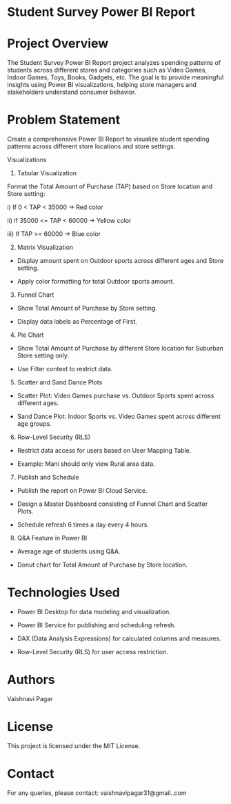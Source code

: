 # Student Survey Power BI Report
# Project Overview

The Student Survey Power BI Report project analyzes spending patterns of students across different stores and categories such as Video Games, Indoor Games, Toys, Books, Gadgets, etc. The goal is to provide meaningful insights using Power BI visualizations, helping store managers and stakeholders understand consumer behavior.

# Problem Statement

Create a comprehensive Power BI Report to visualize student spending patterns across different store locations and store settings.

Visualizations
1. Tabular Visualization

Format the Total Amount of Purchase (TAP) based on Store location and Store setting:

i) If 0 < TAP < 35000 → Red color

ii) If 35000 <= TAP < 60000 → Yellow color

iii) If TAP >= 60000 → Blue color

2. Matrix Visualization

- Display amount spent on Outdoor sports across different ages and Store setting.

- Apply color formatting for total Outdoor sports amount.

3. Funnel Chart

- Show Total Amount of Purchase by Store setting.

- Display data labels as Percentage of First.

4. Pie Chart

- Show Total Amount of Purchase by different Store location for Suburban Store setting only.

- Use Filter context to restrict data.

5. Scatter and Sand Dance Plots

- Scatter Plot: Video Games purchase vs. Outdoor Sports spent across different ages.

- Sand Dance Plot: Indoor Sports vs. Video Games spent across different age groups.

6. Row-Level Security (RLS)

- Restrict data access for users based on User Mapping Table.

- Example: Mani should only view Rural area data.

7. Publish and Schedule

- Publish the report on Power BI Cloud Service.

- Design a Master Dashboard consisting of Funnel Chart and Scatter Plots.

- Schedule refresh 6 times a day every 4 hours.

8. Q&A Feature in Power BI

- Average age of students using Q&A.

- Donut chart for Total Amount of Purchase by Store location.

# Technologies Used

- Power BI Desktop for data modeling and visualization.

- Power BI Service for publishing and scheduling refresh.

- DAX (Data Analysis Expressions) for calculated columns and measures.

- Row-Level Security (RLS) for user access restriction.

# Authors

Vaishnavi Pagar

# License

This project is licensed under the MIT License.

# Contact

For any queries, please contact: vaishnavipagar31@gmail..com
